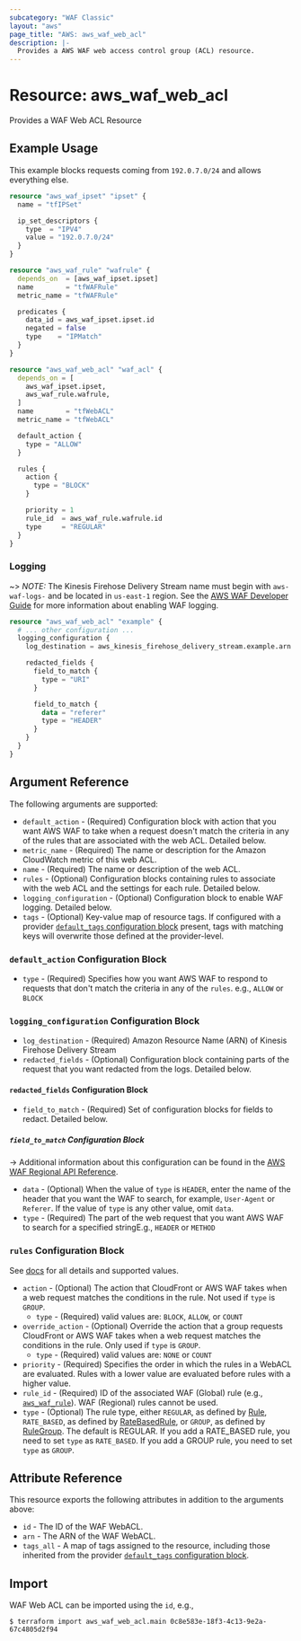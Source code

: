 ```yaml
---
subcategory: "WAF Classic"
layout: "aws"
page_title: "AWS: aws_waf_web_acl"
description: |-
  Provides a AWS WAF web access control group (ACL) resource.
---
```


# Resource: aws_waf_web_acl

Provides a WAF Web ACL Resource

## Example Usage

This example blocks requests coming from `192.0.7.0/24` and allows everything else.

```terraform
resource "aws_waf_ipset" "ipset" {
  name = "tfIPSet"

  ip_set_descriptors {
    type  = "IPV4"
    value = "192.0.7.0/24"
  }
}

resource "aws_waf_rule" "wafrule" {
  depends_on  = [aws_waf_ipset.ipset]
  name        = "tfWAFRule"
  metric_name = "tfWAFRule"

  predicates {
    data_id = aws_waf_ipset.ipset.id
    negated = false
    type    = "IPMatch"
  }
}

resource "aws_waf_web_acl" "waf_acl" {
  depends_on = [
    aws_waf_ipset.ipset,
    aws_waf_rule.wafrule,
  ]
  name        = "tfWebACL"
  metric_name = "tfWebACL"

  default_action {
    type = "ALLOW"
  }

  rules {
    action {
      type = "BLOCK"
    }

    priority = 1
    rule_id  = aws_waf_rule.wafrule.id
    type     = "REGULAR"
  }
}
```

### Logging

~> *NOTE:* The Kinesis Firehose Delivery Stream name must begin with `aws-waf-logs-` and be located in `us-east-1` region. See the [AWS WAF Developer Guide](https://docs.aws.amazon.com/waf/latest/developerguide/logging.html) for more information about enabling WAF logging.

```terraform
resource "aws_waf_web_acl" "example" {
  # ... other configuration ...
  logging_configuration {
    log_destination = aws_kinesis_firehose_delivery_stream.example.arn

    redacted_fields {
      field_to_match {
        type = "URI"
      }

      field_to_match {
        data = "referer"
        type = "HEADER"
      }
    }
  }
}
```

## Argument Reference

The following arguments are supported:

* `default_action` - (Required) Configuration block with action that you want AWS WAF to take when a request doesn't match the criteria in any of the rules that are associated with the web ACL. Detailed below.
* `metric_name` - (Required) The name or description for the Amazon CloudWatch metric of this web ACL.
* `name` - (Required) The name or description of the web ACL.
* `rules` - (Optional) Configuration blocks containing rules to associate with the web ACL and the settings for each rule. Detailed below.
* `logging_configuration` - (Optional) Configuration block to enable WAF logging. Detailed below.
* `tags` - (Optional) Key-value map of resource tags. If configured with a provider [`default_tags` configuration block](https://registry.terraform.io/providers/hashicorp/aws/latest/docs#default_tags-configuration-block) present, tags with matching keys will overwrite those defined at the provider-level.

### `default_action` Configuration Block

* `type` - (Required) Specifies how you want AWS WAF to respond to requests that don't match the criteria in any of the `rules`.
  e.g., `ALLOW` or `BLOCK`

### `logging_configuration` Configuration Block

* `log_destination` - (Required) Amazon Resource Name (ARN) of Kinesis Firehose Delivery Stream
* `redacted_fields` - (Optional) Configuration block containing parts of the request that you want redacted from the logs. Detailed below.

#### `redacted_fields` Configuration Block

* `field_to_match` - (Required) Set of configuration blocks for fields to redact. Detailed below.

##### `field_to_match` Configuration Block

-> Additional information about this configuration can be found in the [AWS WAF Regional API Reference](https://docs.aws.amazon.com/waf/latest/APIReference/API_regional_FieldToMatch.html).

* `data` - (Optional) When the value of `type` is `HEADER`, enter the name of the header that you want the WAF to search, for example, `User-Agent` or `Referer`. If the value of `type` is any other value, omit `data`.
* `type` - (Required) The part of the web request that you want AWS WAF to search for a specified stringE.g., `HEADER` or `METHOD`

### `rules` Configuration Block

See [docs](http://docs.aws.amazon.com/waf/latest/APIReference/API_ActivatedRule.html) for all details and supported values.

* `action` - (Optional) The action that CloudFront or AWS WAF takes when a web request matches the conditions in the rule. Not used if `type` is `GROUP`.
    * `type` - (Required) valid values are: `BLOCK`, `ALLOW`, or `COUNT`
* `override_action` - (Optional) Override the action that a group requests CloudFront or AWS WAF takes when a web request matches the conditions in the rule. Only used if `type` is `GROUP`.
    * `type` - (Required) valid values are: `NONE` or `COUNT`
* `priority` - (Required) Specifies the order in which the rules in a WebACL are evaluated.
  Rules with a lower value are evaluated before rules with a higher value.
* `rule_id` - (Required) ID of the associated WAF (Global) rule (e.g., [`aws_waf_rule`](/docs/providers/aws/r/waf_rule.html)). WAF (Regional) rules cannot be used.
* `type` - (Optional) The rule type, either `REGULAR`, as defined by [Rule](http://docs.aws.amazon.com/waf/latest/APIReference/API_Rule.html), `RATE_BASED`, as defined by [RateBasedRule](http://docs.aws.amazon.com/waf/latest/APIReference/API_RateBasedRule.html), or `GROUP`, as defined by [RuleGroup](https://docs.aws.amazon.com/waf/latest/APIReference/API_RuleGroup.html). The default is REGULAR. If you add a RATE_BASED rule, you need to set `type` as `RATE_BASED`. If you add a GROUP rule, you need to set `type` as `GROUP`.

## Attribute Reference

This resource exports the following attributes in addition to the arguments above:

* `id` - The ID of the WAF WebACL.
* `arn` - The ARN of the WAF WebACL.
* `tags_all` - A map of tags assigned to the resource, including those inherited from the provider [`default_tags` configuration block](https://registry.terraform.io/providers/hashicorp/aws/latest/docs#default_tags-configuration-block).

## Import

WAF Web ACL can be imported using the `id`, e.g.,

```
$ terraform import aws_waf_web_acl.main 0c8e583e-18f3-4c13-9e2a-67c4805d2f94
```
